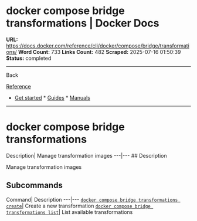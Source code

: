 # docker compose bridge transformations | Docker Docs

**URL:** https://docs.docker.com/reference/cli/docker/compose/bridge/transformations/
**Word Count:** 733
**Links Count:** 482
**Scraped:** 2025-07-16 01:50:39
**Status:** completed

---

Back

[Reference](https://docs.docker.com/reference/)

  * [Get started](https://docs.docker.com/get-started/)   * [Guides](https://docs.docker.com/guides/)   * [Manuals](https://docs.docker.com/manuals/)

* * *

# docker compose bridge transformations

Description| Manage transformation images   ---|---      ## Description

Manage transformation images

## Subcommands

Command| Description   ---|---   [`docker compose bridge transformations create`](https://docs.docker.com/reference/cli/docker/compose/bridge/transformations/create/)| Create a new transformation   [`docker compose bridge transformations list`](https://docs.docker.com/reference/cli/docker/compose/bridge/transformations/list/)| List available transformations